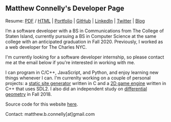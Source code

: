 ## Matthew Connelly's Developer Page


Resume: [PDF](storage/resume-2019.pdf) / [HTML](storage/resume-2019.html) | [Portfolio](portfolio) | [GitHub](https://github.com/mattConn/) | [LinkedIn](https://www.linkedin.com/in/matconn/) | [Twitter](https://twitter.com/matterialDesign) | [Blog](https://dev.to/mattconn)


I’m a software developer with a BS in Communications from The College of Staten Island, currently pursuing a BS in Computer Science at the same college with an anticipated graduation in Fall 2020. Previously, I worked as a web developer for The Charles NYC.

I'm currently looking for a software developer internship, so please contact me at the email below if you're interested in working with me.

I can program in C/C++, JavaScript, and Python, and enjoy learning new things whenever I can. I'm currenlty working on a couple of personal projects: a <a href="https://github.com/mattConn/cssg">static site generator</a> written in C and a <a href="https://github.com/mattConn/sdl-game">2D game engine</a> written in C++ that uses SDL2. I also did an independent study on <a href="https://github.com/mattConn/differential-geometry-exercises">differential geometry</a> in Fall 2018.


Source code for this website <a href="https://github.com/mattConn/mattconn.github.io">here</a>.

Contact: matthew.b.connelly[at]gmail.com
